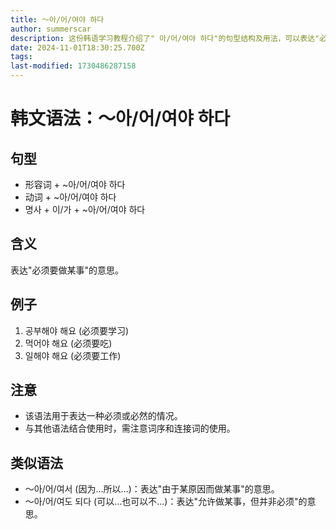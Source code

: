 ```yaml
---
title: 〜아/어/여야 하다
author: summerscar
description: 这份韩语学习教程介绍了" 아/어/여야 하다"的句型结构及用法，可以表达"必须要做某事"的意思。通过例子和注意事项，帮助学习者掌握该语法，并提到了类似语法的用法。
date: 2024-11-01T18:30:25.700Z
tags:
last-modified: 1730486287158
---
```


# 韩文语法：〜아/어/여야 하다

## 句型
* 形容词 + ~아/어/여야 하다
* 动词 + ~아/어/여야 하다
* 명사 + 이/가 + ~아/어/여야 하다

## 含义
表达"必须要做某事"的意思。

## 例子
1. <Speak>공부해야 해요</Speak> (必须要学习) 
2. <Speak>먹어야 해요</Speak> (必须要吃) 
3. <Speak>일해야 해요</Speak> (必须要工作) 

## 注意
* 该语法用于表达一种必须或必然的情况。
* 与其他语法结合使用时，需注意词序和连接词的使用。

## 类似语法
* 〜아/어/여서 (因为…所以…)：表达"由于某原因而做某事"的意思。
* 〜아/어/여도 되다 (可以…也可以不…)：表达"允许做某事，但并非必须"的意思。
